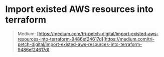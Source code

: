 # Import existed AWS resources into terraform
> Medium: [https://medium.com/tri-petch-digital/import-existed-aws-resources-into-terraform-9486ef24617d](https://medium.com/tri-petch-digital/import-existed-aws-resources-into-terraform-9486ef24617d)